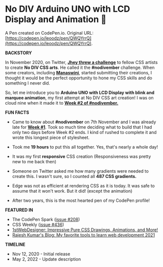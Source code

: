 # No DIV Arduino UNO with LCD Display and Animation 🚀

A Pen created on CodePen.io. Original URL: [https://codepen.io/leoodz/pen/QWQYrrQ](https://codepen.io/leoodz/pen/QWQYrrQ).

**BACKSTORY**

In November 2020, on Twitter, [**Jhey threw a challenge**](https://twitter.com/jh3yy/status/1322512013747126274) to fellow CSS artists to create **No DIV CSS arts**. He called it the **#nodivember** challenge. When some creators, including [**Manaswini**](https://twitter.com/thisismanaswini), started submitting their creations, I thought it would be the perfect opportunity to hone my CSS skills and do something I never did.

So, let me introduce you to **Arduino UNO with LCD Display with blink and marquee animation**, my first attempt at No DIV CSS art creation! I was on cloud nine when it made it to [**Week #2 of #nodivember.**](https://twitter.com/jh3yy/status/1328398498748837890)

**FUN FACTS**

-   Came to know about **#nodivember** on 7th November and I was already late for [**Week #1**](https://twitter.com/jh3yy/status/1325440333161918465). Took so much time deciding what to build that I had only two days before Week #2 ends. I kind of rushed to complete it and wrote this longest piece of stylesheet.

-   Took me **19 hours** to put this all together. Yes, that's nearly a whole day!

-   It was my first **responsive** CSS creation (Responsiveness was pretty new to me back then)

-   Someone on Twitter asked me how many gradients were needed to create this. I wasn't sure, so I counted all **487 CSS gradients.**

-   Edge was not as efficient at rendering CSS as it is today. It was safe to assume that it won't work. But it did! (except the animation)

-   After two years, this is the most hearted pen of my CodePen profile!

**FEATURED IN**

-   The CodePen Spark ([issue #208](https://codepen.io/spark/208))
-   CSS Weekly ([issue #436](https://css-weekly.com/issue-436/))
-   [1stWebDesigner: Impressive Pure CSS Drawings, Animations, and More!](https://1stwebdesigner.com/impressive-pure-css-drawings-animations-and-more/)
-   [Rajesh Kumar's Blog: My favorite tools to learn web development 2021](https://blogs.rjlooper.me/my-favorite-tools-to-learn-web-development-2021)

**TIMELINE**

-   Nov 12, 2020 - Initial release
-   May 2, 2022 - Update description